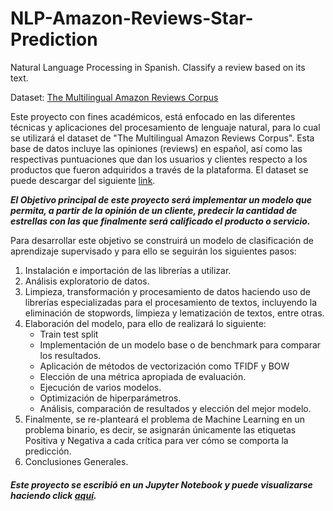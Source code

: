 # NLP-Amazon-Reviews-Star-Prediction
Natural Language Processing in Spanish. Classify a review based on its text. 

Dataset: [The Multilingual Amazon Reviews Corpus](https://registry.opendata.aws/amazon-reviews-ml/)

Este proyecto con fines académicos, está enfocado en las diferentes técnicas y aplicaciones del procesamiento de lenguaje natural, para lo cual se utilizará el dataset de "The Multilingual Amazon Reviews Corpus". Esta base de datos incluye las opiniones (reviews) en español, así como las respectivas puntuaciones que dan los usuarios y clientes respecto a los productos que fueron adquiridos a través de la plataforma. El dataset se puede descargar del siguiente [link](https://drive.google.com/uc?export=download&id=11XnXB7Ubgf3t6gotXGlM4FCwPOMHhDLX). 

***El Objetivo principal de este proyecto será implementar un modelo que permita, a partir de la opinión de un cliente, predecir la cantidad de estrellas con las que finalmente será calificado el producto o servicio.***

Para desarrollar este objetivo se construirá un modelo de clasificación de aprendizaje supervisado y para ello se seguirán los siguientes pasos:

1. Instalación e importación de las librerías a utilizar.
1. Análisis exploratorio de datos.
1. Limpieza, transformación y procesamiento de datos haciendo uso de librerías especializadas para el procesamiento de textos, incluyendo la eliminación de stopwords, limpieza y lematización de textos, entre otras.
1. Elaboración del modelo, para ello de realizará lo siguiente:
   * Train test split
   * Implementación de un modelo base o de benchmark para comparar los resultados.
   * Aplicación de métodos de vectorización como TFIDF y BOW
   * Elección de una métrica apropiada de evaluación.
   * Ejecución de varios modelos.
   * Optimización de hiperparámetros.
   * Análisis, comparación de resultados y elección del mejor modelo.
1. Finalmente, se re-planteará el problema de Machine Learning en un problema binario, es decir, se asignarán únicamente las etiquetas Positiva y Negativa a cada crítica para ver cómo se comporta la predicción.
1. Conclusiones Generales.

#### ***Este proyecto se escribió en un Jupyter Notebook y puede visualizarse haciendo click [aquí](https://nbviewer.jupyter.org/github/juli-amezquita/NLP-Amazon-Reviews-Star-Prediction/blob/main/1_NLP%20Amazon%20Reviews%20Espan%CC%83ol.ipynb).***
